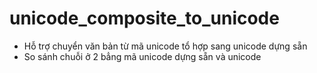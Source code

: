 # unicode_composite_to_unicode
* Hỗ trợ chuyển văn bản từ mã unicode tổ hợp sang unicode dựng sẵn
* So sánh chuỗi ở 2 bẳng mã unicode dựng sẵn và unicode
